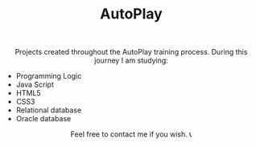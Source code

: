 <h1 align="center">AutoPlay</h1>
<br>
<p align="center">Projects created throughout the AutoPlay training process. 
During this journey I am studying:</p>

<ul>
    <li>Programming Logic</li>
    <li>Java Script</li>
    <li>HTML5</li>
    <li>CSS3</li>
    <li>Relational database</li>
    <li>Oracle database</li> 
</ul>

<p align="center">Feel free to contact me if you wish. &#128222</p>
